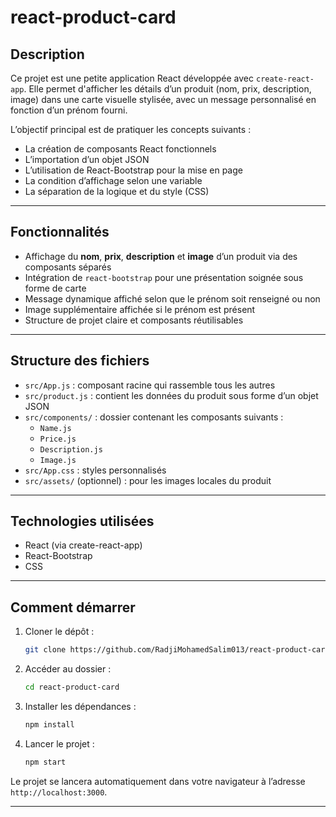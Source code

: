 

# react-product-card

## Description

Ce projet est une petite application React développée avec `create-react-app`. Elle permet d'afficher les détails d’un produit (nom, prix, description, image) dans une carte visuelle stylisée, avec un message personnalisé en fonction d’un prénom fourni.

L’objectif principal est de pratiquer les concepts suivants :
- La création de composants React fonctionnels
- L’importation d’un objet JSON
- L’utilisation de React-Bootstrap pour la mise en page
- La condition d’affichage selon une variable
- La séparation de la logique et du style (CSS)

---

## Fonctionnalités

- Affichage du **nom**, **prix**, **description** et **image** d’un produit via des composants séparés  
- Intégration de `react-bootstrap` pour une présentation soignée sous forme de carte  
- Message dynamique affiché selon que le prénom soit renseigné ou non  
- Image supplémentaire affichée si le prénom est présent  
- Structure de projet claire et composants réutilisables  

---

## Structure des fichiers

- `src/App.js` : composant racine qui rassemble tous les autres  
- `src/product.js` : contient les données du produit sous forme d’un objet JSON  
- `src/components/` : dossier contenant les composants suivants :  
  - `Name.js`  
  - `Price.js`  
  - `Description.js`  
  - `Image.js`  
- `src/App.css` : styles personnalisés  
- `src/assets/` (optionnel) : pour les images locales du produit  

---

## Technologies utilisées

- React (via create-react-app)  
- React-Bootstrap  
- CSS  

---

## Comment démarrer

1. Cloner le dépôt :
   ```bash
   git clone https://github.com/RadjiMohamedSalim013/react-product-card.git
   ```

2. Accéder au dossier :
   ```bash
   cd react-product-card
   ```

3. Installer les dépendances :
   ```bash
   npm install
   ```

4. Lancer le projet :
   ```bash
   npm start
   ```

Le projet se lancera automatiquement dans votre navigateur à l’adresse `http://localhost:3000`.

---
